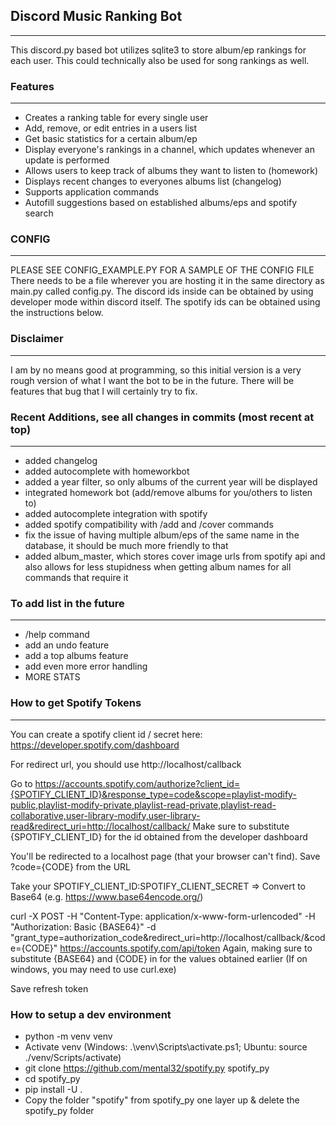 ## Discord Music Ranking Bot

---

This discord.py based bot utilizes sqlite3 to store album/ep rankings for each user.
This could technically also be used for song rankings as well.

### Features

---

* Creates a ranking table for every single user
* Add, remove, or edit entries in a users list
* Get basic statistics for a certain album/ep
* Display everyone's rankings in a channel, which updates whenever an update is performed
* Allows users to keep track of albums they want to listen to (homework)
* Displays recent changes to everyones albums list (changelog)
* Supports application commands
* Autofill suggestions based on established albums/eps and spotify search

### CONFIG

---

PLEASE SEE CONFIG_EXAMPLE.PY FOR A SAMPLE OF THE CONFIG FILE
There needs to be a file wherever you are hosting it in the same directory as main.py called config.py.
The discord ids inside can be obtained by using developer mode within discord itself. The spotify ids can be obtained using the instructions below.

### Disclaimer

---

I am by no means good at programming, so this initial version is a very rough version of what I want the bot to be in the future. There will be features that bug that I will certainly try to fix. 

### Recent Additions, see all changes in commits (most recent at top)

---
* added changelog
* added autocomplete with homeworkbot
* added a year filter, so only albums of the current year will be displayed
* integrated homework bot (add/remove albums for you/others to listen to)
* added autocomplete integration with spotify
* added spotify compatibility with /add and /cover commands
* fix the issue of having multiple album/eps of the same name in the database, it should be much more friendly to that
* added album_master, which stores cover image urls from spotify api and also allows for less stupidness when getting album names for all commands that require it


### To add list in the future

---
* /help command
* add an undo feature
* add a top albums feature
* add even more error handling
* MORE STATS

### How to get Spotify Tokens

---

You can create a spotify client id / secret here: https://developer.spotify.com/dashboard

For redirect url, you should use http://localhost/callback

Go to https://accounts.spotify.com/authorize?client_id={SPOTIFY_CLIENT_ID}&response_type=code&scope=playlist-modify-public,playlist-modify-private,playlist-read-private,playlist-read-collaborative,user-library-modify,user-library-read&redirect_uri=http://localhost/callback/
Make sure to substitute {SPOTIFY_CLIENT_ID} for the id obtained from the developer dashboard

You'll be redirected to a localhost page (that your browser can't find). Save ?code={CODE} from the URL

Take your SPOTIFY_CLIENT_ID:SPOTIFY_CLIENT_SECRET => Convert to Base64 (e.g. https://www.base64encode.org/)

curl -X POST -H "Content-Type: application/x-www-form-urlencoded" -H "Authorization: Basic {BASE64}" -d "grant_type=authorization_code&redirect_uri=http://localhost/callback/&code={CODE}" https://accounts.spotify.com/api/token
Again, making sure to substitute {BASE64} and {CODE} in for the values obtained earlier
(If on windows, you may need to use curl.exe)

Save refresh token


### How to setup a dev environment

- python -m venv venv
- Activate venv (Windows: .\venv\Scripts\activate.ps1; Ubuntu: source ./venv/Scripts/activate)
- git clone https://github.com/mental32/spotify.py spotify_py
- cd spotify_py
- pip install -U .
- Copy the folder "spotify" from spotify_py one layer up & delete the spotify_py folder